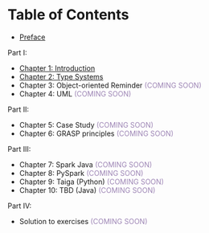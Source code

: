 # Table of Contents

* [Preface](/grasp-principles/preface/)

Part I:

* [Chapter 1: Introduction](/grasp-principles/introduction/)
* [Chapter 2: Type Systems](/grasp-principles/type-systems/)
* Chapter 3: Object-oriented Reminder <span style="color: #9d85b5">(COMING SOON)</span>
* Chapter 4: UML <span style="color: #9d85b5">(COMING SOON)</span>

Part II:

* Chapter 5: Case Study <span style="color: #9d85b5">(COMING SOON)</span>
* Chapter 6: GRASP principles <span style="color: #9d85b5">(COMING SOON)</span>

Part III:

* Chapter 7: Spark Java <span style="color: #9d85b5">(COMING SOON)</span>
* Chapter 8: PySpark <span style="color: #9d85b5">(COMING SOON)</span>
* Chapter 9: Taiga (Python) <span style="color: #9d85b5">(COMING SOON)</span>
* Chapter 10: TBD (Java) <span style="color: #9d85b5">(COMING SOON)</span>

Part IV:

* Solution to exercises <span style="color: #9d85b5">(COMING SOON)</span>
